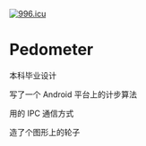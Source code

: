 [![996.icu](https://img.shields.io/badge/link-996.icu-red.svg)](https://996.icu)

# Pedometer
本科毕业设计

写了一个 Android 平台上的计步算法

用的 IPC 通信方式

造了个图形上的轮子 
